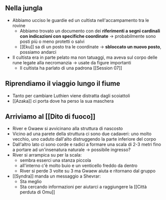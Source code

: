 ## Nella jungla
- Abbiamo ucciso le guardie ed un cultista nell'accampamento tra le rovine
	- Abbiamo trovato un documento con dei **riferimenti a segni cardinali con indicazioni con specifiche coordinate** -> probabilmente sono posti più o meno protetti o salvi
	- [[Eku]] sa di un posto tra le coordinate -> **sbloccato un nuovo posto**, possiamo andarci
- Il cultista era in parte pelato ma non tatuaggi, ma aveva sul corpo delle rune legate alla necromanzia -> usate da figure importanti
	- Il cultista ha parlato di una padrona [[Session 07]]

## Riprendiamo il viaggio lungo il fiume
- Tanto per cambiare Luthien viene distratta dagli scoiattoli
- [[Azaka]] ci porta dove ha perso la sua maschera

## Arriviamo al [[Dito di fuoco]]
- River e Gwaew si avvicinano alla struttura di nascosto
- Vicino ad una parete della struttura ci sono due cadaveri: uno molto vecchio, uno caduto dall'alto distruggendo la parte inferiore del corpo
- Dall'altro lato ci sono corde e radici a formare una scala di 2-3 metri fino a portare ad un'insenatura naturale -> possibile ingresso?
- River si arrampica su per la scala:
	- sembra esserci una stanza piccola
	- all'interno c'è molto buio e un venticello freddo da dentro
	- River si perde 3 volte su 3 ma Gwaew aiuta e ritornano dal gruppo
- [[Syndra]] manda un messaggio a Shevrar:
	- Sta meglio
	- Sta cercando informazioni per aiutarci a raggiungere la [[Città perduta di Omu]]